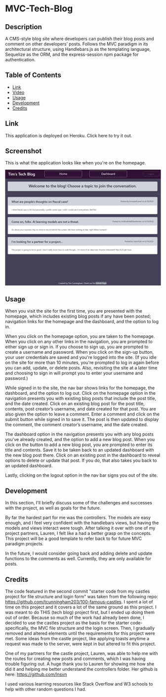 # MVC-Tech-Blog

## Description
A CMS-style blog site where developers can publish their blog posts and comment on other developers’ posts. Follows the MVC paradigm in its architectural structure, using Handlebars.js as the templating language, Sequelize as the ORM, and the express-session npm package for authentication.

## Table of Contents
- [Link](#link)
- [Video](#video)
- [Usage](#usage)
- [Development](#development)
- [Credits](#credits)

## Link

This application is deployed on Heroku. Click here to try it out.

## Screenshot

This is what the application looks like when you're on the homepage.

![AppScreenshot1](/public/images/screenshot.png?raw=true "Screenshot of Deployed Application- Homepage")

## Usage

When you visit the site for the first time, you are presented with the homepage, which includes existing blog posts if any have been posted; navigation links for the homepage and the dashboard, and the option to log in. 

When you click on the homepage option, you are taken to the homepage. When you click on any other links in the navigation, you are prompted to either sign up or sign in. If you choose to sign up, you are prompted to create a username and password. When you click on the sign-up button, your user credentials are saved and you're logged into the site. (If you idle on the site for more than 10 minutes, you're prompted to log in again before you can add, update, or delete posts. Also, revisiting the site at a later time and choosing to sign in will prompt you to enter your username and password.)

While signed in to the site, the nav bar shows links for the homepage, the dashboard, and the option to log out. Click on the homepage option in the navigation presents you with existing blog posts that include the post title, and the date created. Click on an existing blog post for the post title, contents, post creator’s username, and date created for that post. You are also given the option to leave a comment. Enter a comment and click on the submit button while signed in to save it. The post is then updated to display the comment, the comment creator’s username, and the date created.

The dashboard option in the navigation presents you with any blog posts you've already created, and the option to add a new blog post. When you click on the button to add a new blog post, you are prompted to enter its title and contents. Save it to be taken back to an updated dashboard with the new blog post there. Click on an existing post in the dashboard to reveal options to delete or update that post. If you do, that also takes you back to an updated dashboard.

Lastly, clicking on the logout option in the nav bar signs you out of the site.

## Development
In this section, I'll briefly discuss some of the challenges and successes with the project, as well as goals for the future.

By far the hardest part for me was the controllers. The models are easy enough, and I feel very confident with the handlebars views, but having the models and views interact were tough. After talking it over with one of my project partners, Lauren, I felt like a had a better grasp on the concepts. This project will be a good template to refer back to for future MVC paradigm projects.

In the future, I would consider going back and adding delete and update functions to the comments as well. Currently, they are only available for posts.

## Credits

The code featured in the second commit "starter code from my castles project for file structure and login form" was taken from the following repo: https://github.com/tcunningham203/100-famous-castles. I spent a lot of time on this project and it covers a lot of the same ground as this project. I was meant to do THIS (tech blog) project first, but I ended up doing them out of order. Because so much of the work had already been done, I decided to use the castles project as the basis for the starter code- specifically, the MVC file structure and the login screen. Then, I gradually removed and altered elements until the requirements for this project were met. Some ideas from the castle project, like applying toasts anytime a request was made to the server, were kept in but altered to fit this project.  

One of my partners for the castle project, Lauren, was able to help me with the routes for creating new posts and comments, which I was having trouble figuring out. A huge thank you to Lauren for showing me how she did it and helping me better understand the controllers folder. Her github is here: https://github.com/lnsvn

I used various learning resources like Stack Overflow and W3 schools to help with other random questions I had.


